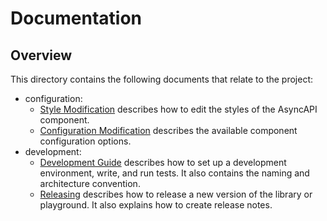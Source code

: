 # Documentation

## Overview

This directory contains the following documents that relate to the project:

- configuration:
  - [Style Modification](./configuration/style-modification.md) describes how to edit the styles of the AsyncAPI component.
  - [Configuration Modification](./configuration/config-modification.md) describes the available component configuration options.
- development:
  - [Development Guide](./development/guide.md) describes how to set up a development environment, write, and run tests. It also contains the naming and architecture convention.
  - [Releasing](./development/releasing.md) describes how to release a new version of the library or playground. It also explains how to create release notes.
